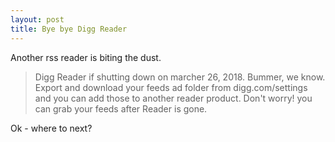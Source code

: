 ```yaml
---
layout: post
title: Bye bye Digg Reader
---
```

Another rss reader is biting the dust.

> Digg Reader if shutting down on marcher 26, 2018. Bummer, we know. Export and
download your feeds ad folder from digg.com/settings and you can add those to
another reader product. Don't worry! you can grab your feeds after Reader is gone.

Ok - where to next?
